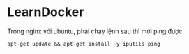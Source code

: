 # LearnDocker
Trong nginx với ubuntu, phải chạy lệnh sau thì mới ping được

```
apt-get update && apt-get install -y iputils-ping
```

